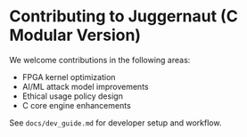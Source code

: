 # Contributing to Juggernaut (C Modular Version)

We welcome contributions in the following areas:
- FPGA kernel optimization
- AI/ML attack model improvements
- Ethical usage policy design
- C core engine enhancements

See `docs/dev_guide.md` for developer setup and workflow.
